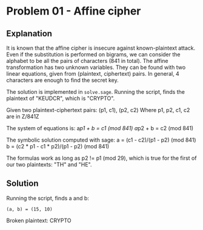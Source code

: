 # Problem 01 - Affine cipher

## Explanation

It is known that the affine cipher is insecure against known-plaintext attack.
Even if the substitution is performed on bigrams, we can consider the alphabet
to be all the pairs of characters (841 in total). The affine transformation
has two unknown variables. They can be found with two linear equations, given
from (plaintext, ciphertext) pairs. In general, 4 characters are enough to
find the secret key.

The solution is implemented in `solve.sage`. Running the script, finds the
plaintext of "KEUDCR", which is "CRYPTO".

Given two plaintext-ciphertext pairs: (p1, c1), (p2, c2)
Where p1, p2, c1, c2 are in Z/841Z

The system of equations is:
    a*p1 + b = c1 (mod 841)
    a*p2 + b = c2 (mod 841)

The symbolic solution computed with sage:
    a = (c1 - c2)/(p1 - p2) (mod 841)
    b = (c2 * p1 - c1 * p2)/(p1 - p2) (mod 841)

The formulas work as long as p2 != p1 (mod 29), which is true for the first
of our two plaintexts: "TH" and "HE".

## Solution

Running the script, finds a and b:
```
(a, b) = (15, 10)
```

Broken plaintext: CRYPTO
